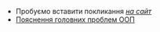 - Пробуємо вставити покликання [*на сайт*](https://images-wixmp-ed30a86b8c4ca887773594c2.wixmp.com/f/bd655d69-2947-4fa0-ad88-97938271d488/degjjyq-e052e9c0-37b3-43d5-a01b-f69fc27de302.jpg?token=eyJ0eXAiOiJKV1QiLCJhbGciOiJIUzI1NiJ9.eyJzdWIiOiJ1cm46YXBwOjdlMGQxODg5ODIyNjQzNzNhNWYwZDQxNWVhMGQyNmUwIiwiaXNzIjoidXJuOmFwcDo3ZTBkMTg4OTgyMjY0MzczYTVmMGQ0MTVlYTBkMjZlMCIsIm9iaiI6W1t7InBhdGgiOiJcL2ZcL2JkNjU1ZDY5LTI5NDctNGZhMC1hZDg4LTk3OTM4MjcxZDQ4OFwvZGVnamp5cS1lMDUyZTljMC0zN2IzLTQzZDUtYTAxYi1mNjlmYzI3ZGUzMDIuanBnIn1dXSwiYXVkIjpbInVybjpzZXJ2aWNlOmZpbGUuZG93bmxvYWQiXX0.GWhhjIfz1GKvIi-mCPH-JI1GyrdHdwccrD4f2tiTN8k "перехід на головну сторінку сайта")
- [Пояснення головних проблем ООП](https://r.mtdv.me/blog/posts/OOP)